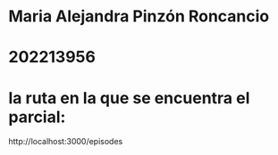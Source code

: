 # Maria Alejandra Pinzón Roncancio
# 202213956
# la ruta en la que se encuentra el parcial:
http://localhost:3000/episodes